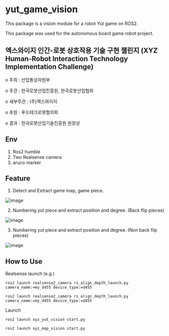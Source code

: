 # yut_game_vision
This package is a vision module for a robot Yut game on ROS2.

This package was used for the autonomous board game robot project.

## 엑스와이지 인간-로봇 상호작용 기술 구현 챌린지 (XYZ Human-Robot Interaction Technology Implementation Challenge)
 o 주최 : 산업통상자원부
 
 o 주관 : 한국로봇산업진흥원, 한국로봇산업협회
 
 o 세부주관 : (주)엑스와이지
 
 o 후원 : 푸드테크로봇협의회
 
 o 결과 : 한국로봇산업기술진흥원 원장상

## Env

1. Ros2 humble
2. Two Realsense camera
3. aruco marker

## Feature
1. Detect and Extract game map, game piece.
   
![image](https://github.com/user-attachments/assets/7792feb2-df37-4a4e-95ed-13a4ef4285c3)

2. Numbering yut piece and extract position and degree. (Back flip pieces)
   
![image](https://github.com/user-attachments/assets/c85a1625-d5e6-49e2-ab60-e38377e14de8)

3. Numbering yut piece and extract position and degree. (Non back flip pieces)
   
![image](https://github.com/user-attachments/assets/9c90b4c8-1efd-4fff-ab05-0676596aa052)

## How to Use

Realsense launch (e.g.)

```
ros2 launch realsense2_camera rs_align_depth_launch.py camera_name:=my_d455 device_type:=d455
```

```
ros2 launch realsense2_camera rs_align_depth_launch.py camera_name:=my_d455 device_type:=d455
```

Launch

```
ros2 launch xyz_yut_vision start.py
```

```
ros2 launch xyz_map_vision start.py
```
